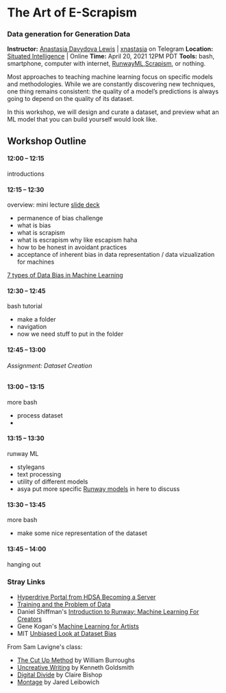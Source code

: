 # The Art of E-Scrapism
### Data generation for Generation Data


**Instructor:** [Anastasia Davydova Lewis](http://xnast.asia) | [xnastasia](https://t.me/xnastasia) on Telegram
**Location:** [Situated Intelligence](https://phi.ca/en/antenna/situated-intelligence-approches-ethiques-de-lia/) | Online
**Time:** April 20, 2021 12PM PDT
**Tools:** bash, smartphone, computer with internet, [RunwayML](https://runwayml.com/),[Scrapism](https://scrapism.lav.io/), or nothing.


Most approaches to teaching machine learning focus on specific models and methodologies. While we are constantly discovering new techniques, one thing remains consistent: the quality of a model’s predictions is always going to depend on the quality of its dataset.

In this workshop, we will design and curate a dataset, and preview what an ML model that you can build yourself would look like. 



## Workshop Outline

#### 12:00 – 12:15

introductions

#### 12:15 – 12:30

overview: mini lecture [slide deck](https://github.com/xnastasia/art-of-escrapism)
- permanence of bias challenge
- what is bias
- what is scrapism
- what is escrapism why like escapism haha
- how to be honest in avoidant practices
- acceptance of inherent bias in data representation / data vizualization for machines


[7 types of Data Bias in Machine Learning](https://towardsdatascience.com/survey-d4f168791e57)

#### 12:30 – 12:45

bash tutorial
- make a folder
- navigation
- now we need stuff to put in the folder

#### 12:45 – 13:00

###### Assignment: Dataset Creation

#### 13:00 – 13:15

more bash
- process dataset
- 

#### 13:15 – 13:30

runway ML
- stylegans
- text processing
- utility of different models 
- asya put more specific [Runway models](https://app.runwayml.com/models) in here to discuss

#### 13:30 – 13:45

more bash
- make some nice representation of the dataset

#### 13:45 – 14:00

hanging out

### Stray Links


* [Hyperdrive Portal from HDSA Becoming a Server](https://github.com/karlmoubarak/hyperdrive-portal)
* [Training and the Problem of Data](https://hackersanddesigners.nl/s/Summer_Academy_2015/p/Summer_Talks:_Training_and_the_problem_of_data)
* Daniel Shiffman's [Introduction to Runway: Machine Learning For Creators](https://www.youtube.com/watch?v=ARnf4ilr9Hc)
* Gene Kogan's [Machine Learning for Artists](https://ml4a.github.io/about/)
* MIT [Unbiased Look at Dataset Bias](https://people.csail.mit.edu/torralba/research/bias/)


From Sam Lavigne's class:
* [The Cut Up Method](http://www.writing.upenn.edu/~afilreis/88v/burroughs-cutup.html) by William Burroughs
* [Uncreative Writing](https://www.chronicle.com/article/Uncreative-Writing/128908) by Kenneth Goldsmith
* [Digital Divide](https://www.artforum.com/print/201207/digital-divide-contemporary-art-and-new-media-31944) by Claire Bishop
* [Montage](https://lucian.uchicago.edu/blogs/mediatheory/keywords/montage/) by Jared Leibowich






